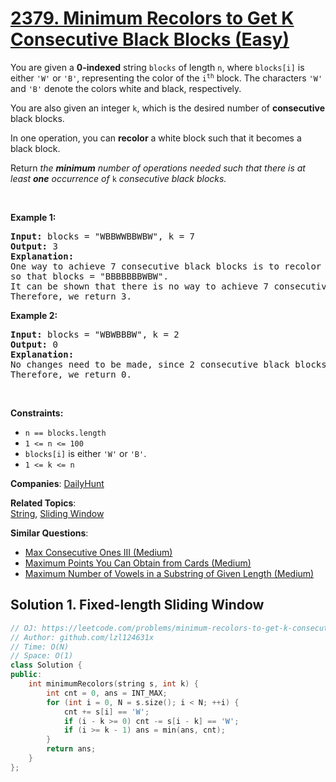 # [2379. Minimum Recolors to Get K Consecutive Black Blocks (Easy)](https://leetcode.com/problems/minimum-recolors-to-get-k-consecutive-black-blocks)

<p>You are given a <strong>0-indexed</strong> string <code>blocks</code> of length <code>n</code>, where <code>blocks[i]</code> is either <code>'W'</code> or <code>'B'</code>, representing the color of the <code>i<sup>th</sup></code> block. The characters <code>'W'</code> and <code>'B'</code> denote the colors white and black, respectively.</p>
<p>You are also given an integer <code>k</code>, which is the desired number of <strong>consecutive</strong> black blocks.</p>
<p>In one operation, you can <strong>recolor</strong> a white block such that it becomes a black block.</p>
<p>Return<em> the <strong>minimum</strong> number of operations needed such that there is at least <strong>one</strong> occurrence of </em><code>k</code><em> consecutive black blocks.</em></p>
<p>&nbsp;</p>
<p><strong class="example">Example 1:</strong></p>
<pre><strong>Input:</strong> blocks = "WBBWWBBWBW", k = 7
<strong>Output:</strong> 3
<strong>Explanation:</strong>
One way to achieve 7 consecutive black blocks is to recolor the 0th, 3rd, and 4th blocks
so that blocks = "BBBBBBBWBW". 
It can be shown that there is no way to achieve 7 consecutive black blocks in less than 3 operations.
Therefore, we return 3.
</pre>
<p><strong class="example">Example 2:</strong></p>
<pre><strong>Input:</strong> blocks = "WBWBBBW", k = 2
<strong>Output:</strong> 0
<strong>Explanation:</strong>
No changes need to be made, since 2 consecutive black blocks already exist.
Therefore, we return 0.
</pre>
<p>&nbsp;</p>
<p><strong>Constraints:</strong></p>
<ul>
	<li><code>n == blocks.length</code></li>
	<li><code>1 &lt;= n &lt;= 100</code></li>
	<li><code>blocks[i]</code> is either <code>'W'</code> or <code>'B'</code>.</li>
	<li><code>1 &lt;= k &lt;= n</code></li>
</ul>

**Companies**:
[DailyHunt](https://leetcode.com/company/dailyhunt)

**Related Topics**:  
[String](https://leetcode.com/tag/string/), [Sliding Window](https://leetcode.com/tag/sliding-window/)

**Similar Questions**:
* [Max Consecutive Ones III (Medium)](https://leetcode.com/problems/max-consecutive-ones-iii/)
* [Maximum Points You Can Obtain from Cards (Medium)](https://leetcode.com/problems/maximum-points-you-can-obtain-from-cards/)
* [Maximum Number of Vowels in a Substring of Given Length (Medium)](https://leetcode.com/problems/maximum-number-of-vowels-in-a-substring-of-given-length/)

## Solution 1. Fixed-length Sliding Window

```cpp
// OJ: https://leetcode.com/problems/minimum-recolors-to-get-k-consecutive-black-blocks
// Author: github.com/lzl124631x
// Time: O(N)
// Space: O(1)
class Solution {
public:
    int minimumRecolors(string s, int k) {
        int cnt = 0, ans = INT_MAX;
        for (int i = 0, N = s.size(); i < N; ++i) {
            cnt += s[i] == 'W';
            if (i - k >= 0) cnt -= s[i - k] == 'W';
            if (i >= k - 1) ans = min(ans, cnt);
        }
        return ans;
    }
};
```